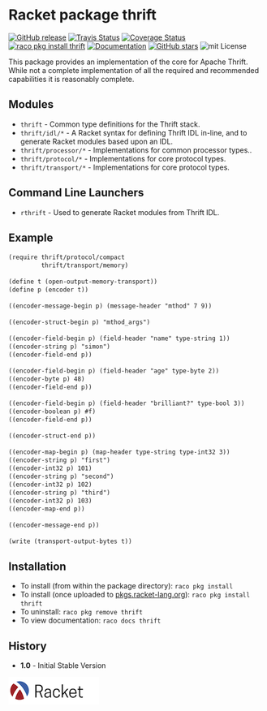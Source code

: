# Racket package thrift

[![GitHub release](https://img.shields.io/github/release/johnstonskj/racket-thrift.svg?style=flat-square)](https://github.com/johnstonskj/racket-thrift/releases)
[![Travis Status](https://travis-ci.org/johnstonskj/racket-thrift.svg)](https://www.travis-ci.org/johnstonskj/racket-thrift)
[![Coverage Status](https://coveralls.io/repos/github/johnstonskjracket-/thrift/badge.svg?branch=master)](https://coveralls.io/github/johnstonskj/racket-thrift?branch=master)
[![raco pkg install thrift](https://img.shields.io/badge/raco%20pkg%20install-thrift-blue.svg)](http://pkgs.racket-lang.org/package/thrift)
[![Documentation](https://img.shields.io/badge/raco%20docs-rml--core-blue.svg)](http://docs.racket-lang.org/thrift/index.html)
[![GitHub stars](https://img.shields.io/github/stars/johnstonskj/racket-thrift.svg)](https://github.com/johnstonskj/racket-thrift/stargazers)
![mit License](https://img.shields.io/badge/license-mit-118811.svg)

This package provides an implementation of the core for Apache Thrift. While not a complete implementation of all the required and recommended capabilities it is reasonably complete.

## Modules

* `thrift` - Common type definitions for the Thrift stack.
* `thrift/idl/*` - A Racket syntax for defining Thrift IDL in-line, and to generate Racket modules based upon an IDL.
* `thrift/processor/*` - Implementations for common processor types..
* `thrift/protocol/*` - Implementations for core protocol types.
* `thrift/transport/*` - Implementations for core protocol types.

## Command Line Launchers

* `rthrift` - Used to generate Racket modules from Thrift IDL.

## Example

```racket
(require thrift/protocol/compact
         thrift/transport/memory)

(define t (open-output-memory-transport))
(define p (encoder t))

((encoder-message-begin p) (message-header "mthod" 7 9))

((encoder-struct-begin p) "mthod_args")

((encoder-field-begin p) (field-header "name" type-string 1))
((encoder-string p) "simon")
((encoder-field-end p))

((encoder-field-begin p) (field-header "age" type-byte 2))
((encoder-byte p) 48)
((encoder-field-end p))

((encoder-field-begin p) (field-header "brilliant?" type-bool 3))
((encoder-boolean p) #f)
((encoder-field-end p))

((encoder-struct-end p))

((encoder-map-begin p) (map-header type-string type-int32 3))
((encoder-string p) "first")
((encoder-int32 p) 101)
((encoder-string p) "second")
((encoder-int32 p) 102)
((encoder-string p) "third")
((encoder-int32 p) 103)
((encoder-map-end p))
 
((encoder-message-end p))

(write (transport-output-bytes t))
```

## Installation

* To install (from within the package directory): `raco pkg install`
* To install (once uploaded to [pkgs.racket-lang.org](https://pkgs.racket-lang.org/)): `raco pkg install thrift`
* To uninstall: `raco pkg remove thrift`
* To view documentation: `raco docs thrift`

## History

* **1.0** - Initial Stable Version

[![Racket Language](https://raw.githubusercontent.com/johnstonskj/racket-scaffold/master/scaffold/plank-files/racket-lang.png)](https://racket-lang.org/)
